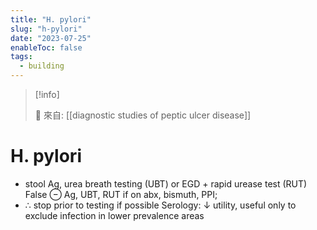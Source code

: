 ```yaml
---
title: "H. pylori"
slug: "h-pylori"
date: "2023-07-25"
enableToc: false
tags:
  - building
---
```


> [!info]
>
> 🌱 來自: [[diagnostic studies of peptic ulcer disease]]

# H. pylori

- stool Ag, urea breath testing (UBT) or EGD + rapid urease test (RUT) False ⊖ Ag, UBT, RUT if on abx, bismuth, PPI;
- ∴ stop prior to testing if possible Serology: ↓ utility, useful only to exclude infection in lower prevalence areas
